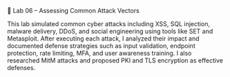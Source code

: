 🧪 Lab 06 – Assessing Common Attack Vectors

This lab simulated common cyber attacks including XSS, SQL injection, malware delivery, DDoS, and social engineering using tools like SET and Metasploit. After executing each attack, I analyzed their impact and documented defense strategies such as input validation, endpoint protection, rate limiting, MFA, and user awareness training. I also researched MitM attacks and proposed PKI and TLS encryption as effective defenses.
